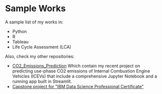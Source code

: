 # Sample Works

A sample list of my works in:
- Python
- R
- Tableau
- Life Cycle Assessment (LCA)

Also, check my other repositories:
- [CO2_Emissions_Prediction](https://github.com/hroshan/CO2_Emissions_Prediction) Which contain my recent project on predicting use-phase CO2 emissions of Internal Combustion Engine Vehicles (ICEVs) that include a comprehensive Jupyter Notebook and a running app built in Streamlit.
- [Capstone project for "IBM Data Science Professional Certificate"](https://github.com/hroshan/IBMDSPC)

